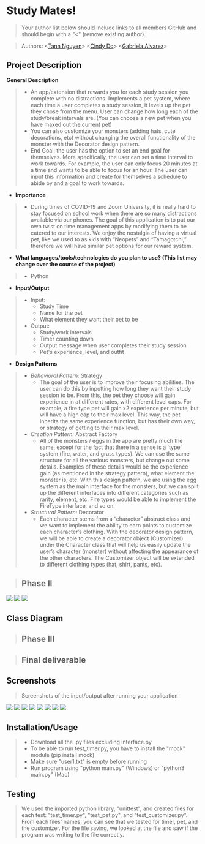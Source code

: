 
# Study Mates!
 > Your author list below should include links to all members GitHub and should begin with a "\<" (remove existing author).
 
 > Authors: \<[Tann Nguyen](https://github.com/tannnguyen13)\> \<[Cindy Do](https://github.com/condoes)\> \<[Gabriela Alvarez](https://github.com/galva041)\>

## Project Description
  **General Description**
 >   * An app/extension that rewards you for each study session you complete with no distractions. Implements a pet system, where each time a user completes a study session, it levels up the pet they chose from the menu. User can change how long each of the study/break intervals are. (You can choose a new pet when you have maxed out the current pet)
 >   * You can also customize your monsters (adding hats, cute decorations, etc) without changing the overall functionality of the monster with the Decorator design pattern.
 >   * End Goal: the user has the option to set an end goal for themselves. More specifically, the user can set a time interval to work towards. For example, the user can only focus 20 minutes at a time and wants to be able to focus for an hour. The user can input this information and create for themselves a schedule to abide by and a goal to work towards.
 * **Importance**
 >   * During times of COVID-19 and Zoom University, it is really hard to stay focused on school work when there are so many distractions available via our phones. The goal of this application is to put our own twist on time management apps by modifying them to be catered to our interests. We enjoy the nostalgia of having a virtual pet, like we used to as kids with “Neopets” and “Tamagotchi,” therefore we will have similar pet options for our reward system.  
 * **What languages/tools/technologies do you plan to use? (This list may change over the course of the project)**
 >   * Python
* **Input/Output**
 >   * Input:
 >      * Study Time
 >      * Name for the pet
 >      * What element they want their pet to be
 >   * Output:
 >      * Study/work intervals
 >      * Timer counting down 
 >      * Output message when user completes their study session
 >      * Pet's experience, level, and outfit
* **Design Patterns**
 >   * *Behavioral Pattern:* Strategy
 >     * The goal of the user is to improve their focusing abilities. The user can do this by inputting how long they want their study session to be. From this, the pet they choose will gain experience in at different rates, with different level caps. For example, a fire type pet will gain x2 experience per minute, but will have a high cap to their max level. This way, the pet inherits the same experience function, but has their own way, or strategy of getting to their max level.
 >   * *Creation Pattern:* Abstract Factory
 >     * All of the monsters / eggs in the app are pretty much the same, except for the fact that there in a sense is a 'type' system (fire, water, and grass types). We can use the same structure for all the various monsters, but change out some details. Examples of these details would be the experience gain (as mentioned in the strategy pattern), what element the monster is, etc. With this design pattern, we are using the egg system as the main interface for the monsters, but we can split up the different interfaces into different categories such as rarity, element, etc. Fire types would be able to implement the FireType interface, and so on.
 >   * *Structural Pattern:* Decorator
 >     * Each character stems from a “character” abstract class and we want to implement the ability to earn points to customize each character’s clothing. With the decorator design pattern, we will be able to create a decorator object (Customizer) under the Character class that will help us easily update the user’s character (monster) without affecting the appearance of the other characters. The Customizer object will be extended to different clothing types (hat, shirt, pants, etc). 

 > ## Phase II
 <img src="project omt diagram-strategy.png">
 <img src="diagram 2-abstract.png">
 <img src="Decorator Diagram.png">

## Class Diagram

 > ## Phase III

 > ## Final deliverable

 ## Screenshots
 > Screenshots of the input/output after running your application
 <img src="main_menu.png">
 <img src="Pet_choice.png">
 <img src="Total_time.png">
 <img src="cusomtize_tshirt.png">
 <img src="customize_shorts.png">
 <img src="cusotmize_gradCap.png">
 <img src="customize_rename.png">
 <img src="quit.png">
 
 ## Installation/Usage
 >   - Download all the .py files excluding interface.py
 >   - To be able to run test_timer.py, you have to install the "mock" module (pip install mock)
 >   - Make sure "user1.txt" is empty before running
 >   - Run program using "python main.py" (Windows) or "python3 main.py" (Mac)
 
 ## Testing
 > We used the imported python library, "unittest", and created files for each test: "test_timer.py", "test_pet.py", and "test_customizer.py". From each files' names, you can see that we tested for timer, pet, and the customizer. For the file saving, we looked at the file and saw if the program was writing to the file correctly. 
 

